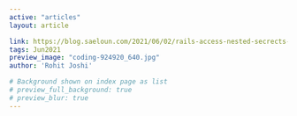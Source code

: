 ```yaml
---
active: "articles"
layout: article

link: https://blog.saeloun.com/2021/06/02/rails-access-nested-secrects-by-method-call.html
tags: Jun2021
preview_image: "coding-924920_640.jpg"
author: 'Rohit Joshi'

# Background shown on index page as list
# preview_full_background: true
# preview_blur: true
---
```

